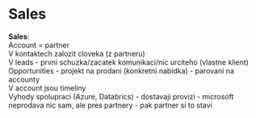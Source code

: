 # Sales

**Sales**:  
Account = partner  
V kontaktech zalozit cloveka \(z partneru\)  
V leads - prvni schuzka/zacatek komunikaci/nic urciteho \(vlastne klient\)  
Opportunities - projekt na prodani \(konkretni nabidka\) - parovani na accounty  
V account jsou timeliny  
Vyhody spolupraci \(Azure, Databrics\) - dostavaji provizi - microsoft neprodava nic sam, ale pres partnery - pak partner si to stavi 

